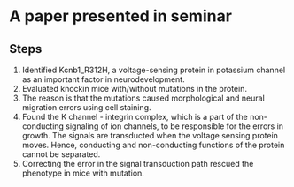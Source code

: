 # A paper presented in seminar

## Steps

1. Identified Kcnb1_R312H, a voltage-sensing protein in potassium channel as an important factor in neurodevelopment.
2. Evaluated knockin mice with/without mutations in the protein.
3. The reason is that the mutations caused morphological and neural migration errors using cell staining.
4. Found the K channel - integrin complex, which is a part of the non-conducting signaling of ion channels, to be responsible for the errors in growth. The signals are transducted when the voltage sensing protein moves. Hence, conducting and non-conducting functions of the protein cannot be separated.
5. Correcting the error in the signal transduction path rescued the phenotype in mice with mutation.